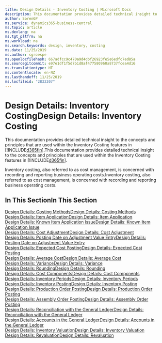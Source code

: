 ```yaml
---
title: Design Details - Inventory Costing | Microsoft Docs
description: This documentation provides detailed technical insight to the concepts and principles that are used within the Inventory Costing features in Business Central.
author: SorenGP
ms.service: dynamics365-business-central
ms.topic: article
ms.devlang: na
ms.tgt_pltfrm: na
ms.workload: na
ms.search.keywords: design, inventory, costing
ms.date: 11/25/2019
ms.author: sgroespe
ms.openlocfilehash: 667adfcc9c470a9d4dbf26923fe5e6edfc7ed85a
ms.sourcegitcommit: e97e1df1f5d7b1d8af477580960a8737fcea4d16
ms.translationtype: HT
ms.contentlocale: en-NZ
ms.lasthandoff: 11/25/2019
ms.locfileid: "2832207"
---
```

# <a name="design-details-inventory-costing"></a><span data-ttu-id="42fc3-103">Design Details: Inventory Costing</span><span class="sxs-lookup"><span data-stu-id="42fc3-103">Design Details: Inventory Costing</span></span>
<span data-ttu-id="42fc3-104">This documentation provides detailed technical insight to the concepts and principles that are used within the Inventory Costing features in [!INCLUDE[d365fin](includes/d365fin_md.md)].</span><span class="sxs-lookup"><span data-stu-id="42fc3-104">This documentation provides detailed technical insight to the concepts and principles that are used within the Inventory Costing features in [!INCLUDE[d365fin](includes/d365fin_md.md)].</span></span>  

<span data-ttu-id="42fc3-105">Inventory costing, also referred to as cost management, is concerned with recording and reporting business operating costs.</span><span class="sxs-lookup"><span data-stu-id="42fc3-105">Inventory costing, also referred to as cost management, is concerned with recording and reporting business operating costs.</span></span>  

## <a name="in-this-section"></a><span data-ttu-id="42fc3-106">In This Section</span><span class="sxs-lookup"><span data-stu-id="42fc3-106">In This Section</span></span>  
[<span data-ttu-id="42fc3-107">Design Details: Costing Methods</span><span class="sxs-lookup"><span data-stu-id="42fc3-107">Design Details: Costing Methods</span></span>](design-details-costing-methods.md)  
[<span data-ttu-id="42fc3-108">Design Details: Item Application</span><span class="sxs-lookup"><span data-stu-id="42fc3-108">Design Details: Item Application</span></span>](design-details-item-application.md)  
[<span data-ttu-id="42fc3-109">Design Details: Known Item Application Issue</span><span class="sxs-lookup"><span data-stu-id="42fc3-109">Design Details: Known Item Application Issue</span></span>](design-details-inventory-zero-level-open-item-ledger-entries.md)  
[<span data-ttu-id="42fc3-110">Design Details: Cost Adjustment</span><span class="sxs-lookup"><span data-stu-id="42fc3-110">Design Details: Cost Adjustment</span></span>](design-details-cost-adjustment.md)  
[<span data-ttu-id="42fc3-111">Design Details: Posting Date on Adjustment Value Entry</span><span class="sxs-lookup"><span data-stu-id="42fc3-111">Design Details: Posting Date on Adjustment Value Entry</span></span>](design-details-inventory-adjustment-value-entry-posting-date.md)  
[<span data-ttu-id="42fc3-112">Design Details: Expected Cost Posting</span><span class="sxs-lookup"><span data-stu-id="42fc3-112">Design Details: Expected Cost Posting</span></span>](design-details-expected-cost-posting.md)  
[<span data-ttu-id="42fc3-113">Design Details: Average Cost</span><span class="sxs-lookup"><span data-stu-id="42fc3-113">Design Details: Average Cost</span></span>](design-details-average-cost.md)  
[<span data-ttu-id="42fc3-114">Design Details: Variance</span><span class="sxs-lookup"><span data-stu-id="42fc3-114">Design Details: Variance</span></span>](design-details-variance.md)  
[<span data-ttu-id="42fc3-115">Design Details: Rounding</span><span class="sxs-lookup"><span data-stu-id="42fc3-115">Design Details: Rounding</span></span>](design-details-rounding.md)  
[<span data-ttu-id="42fc3-116">Design Details: Cost Components</span><span class="sxs-lookup"><span data-stu-id="42fc3-116">Design Details: Cost Components</span></span>](design-details-cost-components.md)  
[<span data-ttu-id="42fc3-117">Design Details: Inventory Periods</span><span class="sxs-lookup"><span data-stu-id="42fc3-117">Design Details: Inventory Periods</span></span>](design-details-inventory-periods.md)  
[<span data-ttu-id="42fc3-118">Design Details: Inventory Posting</span><span class="sxs-lookup"><span data-stu-id="42fc3-118">Design Details: Inventory Posting</span></span>](design-details-inventory-posting.md)  
[<span data-ttu-id="42fc3-119">Design Details: Production Order Posting</span><span class="sxs-lookup"><span data-stu-id="42fc3-119">Design Details: Production Order Posting</span></span>](design-details-production-order-posting.md)  
[<span data-ttu-id="42fc3-120">Design Details: Assembly Order Posting</span><span class="sxs-lookup"><span data-stu-id="42fc3-120">Design Details: Assembly Order Posting</span></span>](design-details-assembly-order-posting.md)  
[<span data-ttu-id="42fc3-121">Design Details: Reconciliation with the General Ledger</span><span class="sxs-lookup"><span data-stu-id="42fc3-121">Design Details: Reconciliation with the General Ledger</span></span>](design-details-reconciliation-with-the-general-ledger.md)  
[<span data-ttu-id="42fc3-122">Design Details: Accounts in the General Ledger</span><span class="sxs-lookup"><span data-stu-id="42fc3-122">Design Details: Accounts in the General Ledger</span></span>](design-details-accounts-in-the-general-ledger.md)  
[<span data-ttu-id="42fc3-123">Design Details: Inventory Valuation</span><span class="sxs-lookup"><span data-stu-id="42fc3-123">Design Details: Inventory Valuation</span></span>](design-details-inventory-valuation.md)  
[<span data-ttu-id="42fc3-124">Design Details: Revaluation</span><span class="sxs-lookup"><span data-stu-id="42fc3-124">Design Details: Revaluation</span></span>](design-details-revaluation.md)
